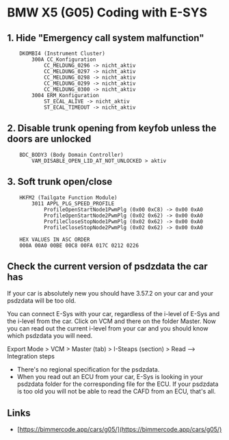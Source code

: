 # BMW X5 (G05) Coding with E-SYS

## 1. Hide "Emergency call system malfunction"

```
    DKOMBI4 (Instrument Cluster)
        300A CC_Konfiguration
            CC_MELDUNG_0296 -> nicht_aktiv
            CC_MELDUNG_0297 -> nicht_aktiv
            CC_MELDUNG_0298 -> nicht_aktiv
            CC_MELDUNG_0299 -> nicht_aktiv
            CC_MELDUNG_0300 -> nicht_aktiv
        3004 ERM_Konfiguration
            ST_ECAL_ALIVE -> nicht_aktiv
            ST_ECAL_TIMEOUT -> nicht_aktiv
```

## 2. Disable trunk opening from keyfob unless the doors are unlocked

```
    BDC_BODY3 (Body Domain Controller) 
        VAM_DISABLE_OPEN_LID_AT_NOT_UNLOCKED > aktiv
```


## 3. Soft trunk open/close

```
    HKFM2 (Tailgate Function Module)
        3011 APPL_PLG_SPEED_PROFILE
            ProfileOpenStartNode1PwmPlg (0x00 0xC8) -> 0x00 0xA0
            ProfileOpenStartNode2PwmPlg (0x02 0x62) -> 0x00 0xA0
            ProfileCloseStopNode1PwmPlg (0x02 0x62) -> 0x00 0xA0
            ProfileCloseStopNode2PwmPlg (0x02 0x62) -> 0x00 0xA0

    HEX VALUES IN ASC ORDER
    000A 00A0 00BE 00C8 00FA 017C 0212 0226
```

## Check the current version of psdzdata the car has

If your car is absolutely new you should have 3.57.2 on your car and your psdzdata will be too old.

You can connect E-Sys with your car, regardless of the i-level of E-Sys and the i-level from the car. Click on VCM and there on the folder Master. Now you can read out the current i-level from your car and you should know which psdzdata you will need.

Export Mode > VCM > Master (tab) > I-Steaps (section) > Read --> Integration steps

- There's no regional specification for the psdzdata.
- When you read out an ECU from your car, E-Sys is looking in your psdzdata folder for the corresponding file for the ECU. If your psdzdata is too old you will not be able to read the CAFD from an ECU, that's all.

## Links

- [https://bimmercode.app/cars/g05/](https://bimmercode.app/cars/g05/)
